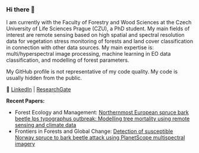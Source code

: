 ### Hi there 👋

I am currently with the Faculty of Forestry and Wood Sciences at the Czech University of Life Sciences Prague (CZU), a PhD student. My main fields of interest are remote sensing based on high spatial and spectral resolution data for vegetation stress monitoring of forests and land cover classification in connection with other data sources. My main expertise is: multi/hyperspectral image processing, machine learning in EO data classification, and modelling of forest parameters.

My GitHub profile is not representative of my code quality. My code is usually hidden from the public.

💬 [LinkedIn](https://www.linkedin.com/in/aleksei-trubin/) | [ResearchGate](https://www.researchgate.net/profile/Aleksei-Trubin)

**Recent Papers:**

- Forest Ecology and Management: [Northernmost European spruce bark beetle Ips typographus outbreak: Modelling tree mortality using remote sensing and climate data](http://dx.doi.org/10.1016/j.foreco.2021.119829)
- Frontiers in Forests and Global Change: [Detection of susceptible Norway spruce to bark beetle attack using PlanetScope multispectral imagery](http://dx.doi.org/10.3389/ffgc.2023.1130721)

<!--
**alekseitrubin/alekseitrubin** is a ✨ _special_ ✨ repository because its `README.md` (this file) appears on your GitHub profile.

Here are some ideas to get you started:

- 🔭 I’m currently working on ...
- 🌱 I’m currently learning ...
- 👯 I’m looking to collaborate on ...
- 🤔 I’m looking for help with ...
- 💬 Ask me about ...
- 📫 How to reach me: ...
- 😄 Pronouns: ...
- ⚡ Fun fact: ...
-->
